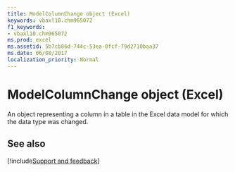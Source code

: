 ```yaml
---
title: ModelColumnChange object (Excel)
keywords: vbaxl10.chm965072
f1_keywords:
- vbaxl10.chm965072
ms.prod: excel
ms.assetid: 5b7cb86d-744c-53ea-0fcf-79d2710baa37
ms.date: 06/08/2017
localization_priority: Normal
---
```



# ModelColumnChange object (Excel)

An object representing a column in a table in the Excel data model for which the data type was changed. 


## See also

[!include[Support and feedback](~/includes/feedback-boilerplate.md)]